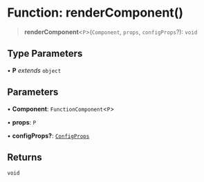 # Function: renderComponent()

> **renderComponent**\<`P`\>(`Component`, `props`, `configProps`?): `void`

## Type Parameters

• **P** _extends_ `object`

## Parameters

• **Component**: `FunctionComponent`\<`P`\>

• **props**: `P`

• **configProps?**: [`ConfigProps`](../interfaces/ConfigProps.md)

## Returns

`void`
